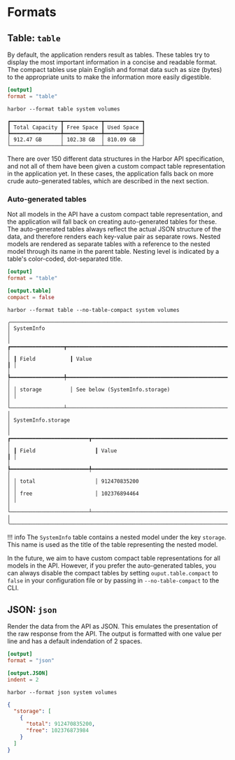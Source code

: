 # Formats

## Table: `table`

By default, the application renders result as tables. These tables try to display the most important information in a concise and readable format. The compact tables use plain English and format data such as size (bytes) to the appropriate units to make the information more easily digestible.

<!-- TODO: The following tables have compact representations: -->

```toml title="config.toml"
[output]
format = "table"
```

``` title="CLI"
harbor --format table system volumes
```

```
┏━━━━━━━━━━━━━━━━┳━━━━━━━━━━━━┳━━━━━━━━━━━━┓
┃ Total Capacity ┃ Free Space ┃ Used Space ┃
┡━━━━━━━━━━━━━━━━╇━━━━━━━━━━━━╇━━━━━━━━━━━━┩
│ 912.47 GB      │ 102.38 GB  │ 810.09 GB  │
└────────────────┴────────────┴────────────┘
```

There are over 150 different data structures in the Harbor API specification, and not all of them have been given a custom compact table representation in the application yet. In these cases, the application falls back on more crude auto-generated tables, which are described in the next section.

### Auto-generated tables

Not all models in the API have a custom compact table representation, and the application will fall back on creating auto-generated tables for these. The auto-generated tables always reflect the actual JSON structure of the data, and therefore renders each key-value pair as separate rows. Nested models are rendered as separate tables with a reference to the nested model through its name in the parent table. Nesting level is indicated by a table's color-coded, dot-separated title.

```toml title="config.toml"
[output]
format = "table"

[output.table]
compact = false
```

``` title="CLI"
harbor --format table --no-table-compact system volumes
```

```
╭──────────────────────────────────────────────────────────────────────────────╮
│ SystemInfo                                                                   │
│ ┏━━━━━━━━━━━━━━━━━┳━━━━━━━━━━━━━━━━━━━━━━━━━━━━━━━━━━━━━━━━━━━━━━━━━━━━━━━━┓ │
│ ┃ Field           ┃ Value                                                  ┃ │
│ ┡━━━━━━━━━━━━━━━━━╇━━━━━━━━━━━━━━━━━━━━━━━━━━━━━━━━━━━━━━━━━━━━━━━━━━━━━━━━┩ │
│ │ storage         │ See below (SystemInfo.storage)                         │ │
│ └─────────────────┴────────────────────────────────────────────────────────┘ │
│ SystemInfo.storage                                                           │
│ ┏━━━━━━━━━━━━━━━━━━━━━━━━━┳━━━━━━━━━━━━━━━━━━━━━━━━━━━━━━━━━━━━━━━━━━━━━━━━┓ │
│ ┃ Field                   ┃ Value                                          ┃ │
│ ┡━━━━━━━━━━━━━━━━━━━━━━━━━╇━━━━━━━━━━━━━━━━━━━━━━━━━━━━━━━━━━━━━━━━━━━━━━━━┩ │
│ │ total                   │ 912470835200                                   │ │
│ │ free                    │ 102376894464                                   │ │
│ └─────────────────────────┴────────────────────────────────────────────────┘ │
╰──────────────────────────────────────────────────────────────────────────────╯
```

!!! info
    The `SystemInfo` table contains a nested model under the key `storage`. This name is used as the title of the table representing the nested model.

In the future, we aim to have custom compact table representations for all models in the API. However, if you prefer the auto-generated tables, you can always disable the compact tables by setting `ouput.table.compact` to `false` in your configuration file or by passing in `--no-table-compact` to the CLI.



## JSON: `json`

Render the data from the API as JSON. This emulates the presentation of the raw response from the API. The output is formatted with one value per line and has a default indendation of 2 spaces.

```toml title="config.toml"
[output]
format = "json"

[output.JSON]
indent = 2
```



``` title="CLI"
harbor --format json system volumes
```

```json
{
  "storage": [
    {
      "total": 912470835200,
      "free": 102376873984
    }
  ]
}
```
